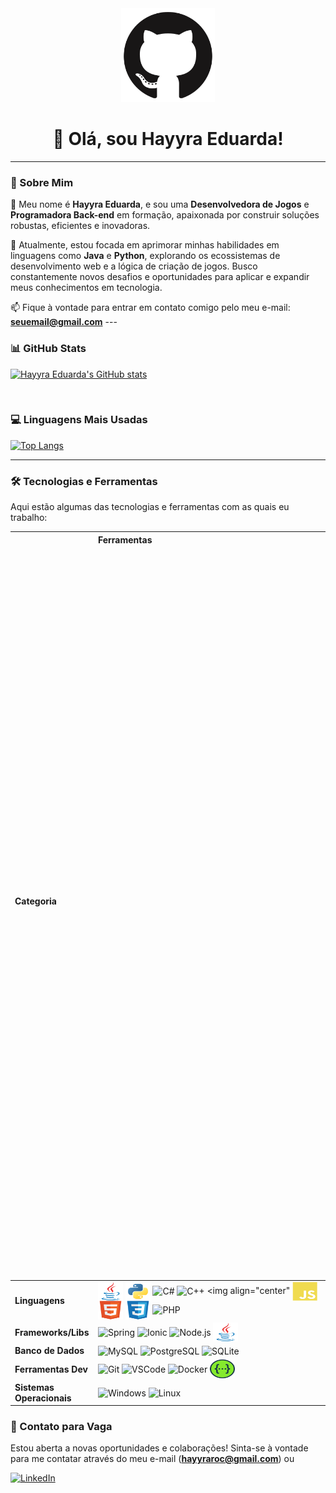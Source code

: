 <div align="center">
  <img src="https://raw.githubusercontent.com/devicons/devicon/master/icons/github/github-original.svg" alt="GitHub Logo" width="150" height="150"/>
  <h1>👋 Olá, sou Hayyra Eduarda!</h1>
</div>

---

### 🚀 Sobre Mim

👀 Meu nome é **Hayyra Eduarda**, e sou uma **Desenvolvedora de Jogos** e **Programadora Back-end** em formação, apaixonada por construir soluções robustas, eficientes e inovadoras.

🌱 Atualmente, estou focada em aprimorar minhas habilidades em linguagens como **Java** e **Python**, explorando os ecossistemas de desenvolvimento web e a lógica de criação de jogos. Busco constantemente novos desafios e oportunidades para aplicar e expandir meus conhecimentos em tecnologia.

📫 Fique à vontade para entrar em contato comigo pelo meu e-mail: **seuemail@gmail.com** ---

### 📊 GitHub Stats

[![Hayyra Eduarda's GitHub stats](https://github-readme-stats.vercel.app/api?username=Hrdudx&show_icons=true&theme=dark&include_all_commits=true&count_private=true)](https://github.com/Hrdudx)

<br>

### 💻 Linguagens Mais Usadas

[![Top Langs](https://github-readme-stats.vercel.app/api/top-langs/?username=Hrdudx&layout=compact&theme=dark)](https://github.com/Hrdudx)

---

### 🛠️ Tecnologias e Ferramentas

Aqui estão algumas das tecnologias e ferramentas com as quais eu trabalho:

| Categoria                | Ferramentas                                                                                                                                                                                                                                                                                                                                                                                                                                                                                                                                                                                                                                                                                                                                                                                                                                                                                                                                                                                                                                                                                                                                                                                                                                                                                                                                                                                                                                                                                                                                                                                                                                                                                                                                                                                                                                                                                                                                                                                                                                                                                                                                                                                                                                                                                                                                                                                                                                                                                                                                                                                                                                                                                                                                                                                                                                                                                                                                                                                                                                                                                                                                                                                                                                                                                                                                                                                                                                                                                                                                                                                                                                                                                                                                                                                                                                                                                                                                                                                                                                                                                                                                                                                                                                                                                                                                                                                                                                                                                                                                                                                                                                                                                                                                                                                                                                                                                                                                                                                                                                                                                                                                                                                                                                                                                                                                                                                                                                                                                                                                                                                                                                                                                                                                                                                                                                                                                                                                                                                                                                                                                                                                                                                                                                                                                                                                                                                                                                                                                                                                                                                                                                                                                                                                                                                                             |
| :---------------------- | :-------------------------------------------------------------------------------------------------------------------------------------------------------------------------------------------------------------------------------------------------------------------------------------------------------------------------------------------------------------------------------------------------------- |
| **Linguagens** | <img align="center" alt="Java" height="30" width="40" src="https://raw.githubusercontent.com/devicons/devicon/master/icons/java/java-original.svg"> <img align="center" alt="Python" height="30" width="40" src="https://raw.githubusercontent.com/devicons/devicon/master/icons/python/python-original.svg"> <img align="center" alt="C#" height="30" width="40" src="https://cdn.jsdelivr.net/gh/devicons/devicon/icons/csharp/csharp-original.svg"> <img align="center" alt="C++" height="30" width="40" src="https://cdn.jsdelivr.net/gh/devicons/devicon/icons/cplusplus/cplusplus-original.svg"> <img align="center"  <img align="center" alt="JavaScript" height="30" width="40" src="https://raw.githubusercontent.com/devicons/devicon/master/icons/javascript/javascript-plain.svg"> <img align="center" alt="HTML5" height="30" width="40" src="https://raw.githubusercontent.com/devicons/devicon/master/icons/html5/html5-original.svg"> <img align="center" alt="CSS3" height="30" width="40" src="https://raw.githubusercontent.com/devicons/devicon/master/icons/css3/css3-original.svg"> <img align="center" alt="PHP" height="30" width="40" src="https://cdn.jsdelivr.net/gh/devicons/devicon/icons/php/php-original.svg"> |
| **Frameworks/Libs** | <img align="center" alt="Spring" height="30" width="40" src="https://cdn.jsdelivr.net/gh/devicons/devicon/icons/spring/spring-original.svg"> <img align="center" alt="Ionic" height="30" width="40" src="https://cdn.jsdelivr.net/gh/devicons/devicon/icons/ionic/ionic-original.svg"> <img align="center" alt="Node.js" height="30" width="40" src="https://cdn.jsdelivr.net/gh/devicons/devicon/icons/nodejs/nodejs-original.svg"> <img align="center" alt="Swing" height="30" width="40" src="https://raw.githubusercontent.com/devicons/devicon/master/icons/java/java-original.svg"> |
| **Banco de Dados** | <img align="center" alt="MySQL" height="30" width="40" src="https://cdn.jsdelivr.net/gh/devicons/devicon/icons/mysql/mysql-original.svg"> <img align="center" alt="PostgreSQL" height="30" width="40" src="https://cdn.jsdelivr.net/gh/devicons/devicon/icons/postgresql/postgresql-original.svg">  <img align="center" alt="SQLite" height="30" width="40" src="https://cdn.jsdelivr.net/gh/devicons/devicon/icons/sqlite/sqlite-original.svg"> |
| **Ferramentas Dev** | <img align="center" alt="Git" height="30" width="40" src="https://cdn.jsdelivr.net/gh/devicons/devicon/icons/git/git-original.svg"> <img align="center" alt="VSCode" height="30" width="40" src="https://cdn.jsdelivr.net/gh/devicons/devicon/icons/vscode/vscode-original.svg"> <img align="center" alt="Docker" height="30" width="40" src="https://cdn.jsdelivr.net/gh/devicons/devicon/icons/docker/docker-original.svg"> <img align="center" alt="Swagger" height="30" width="40" src="https://raw.githubusercontent.com/devicons/devicon/master/icons/swagger/swagger-original.svg"> 
| **Sistemas Operacionais** | <img align="center" alt="Windows" height="30" width="40" src="https://cdn.jsdelivr.net/gh/devicons/devicon/icons/windows8/windows8-original.svg"> <img align="center" alt="Linux" height="30" width="40" src="https://cdn.jsdelivr.net/gh/devicons/devicon/icons/linux/linux-original.svg"> |


### 💼 Contato para Vaga

Estou aberta a novas oportunidades e colaborações! Sinta-se à vontade para me contatar através do meu e-mail (**hayyraroc@gmail.com**) ou 

[![LinkedIn](https://img.shields.io/badge/LinkedIn-0077B5?style=for-the-badge&logo=linkedin&logoColor=white)](https://www.linkedin.com/in/seulinkedin) 

